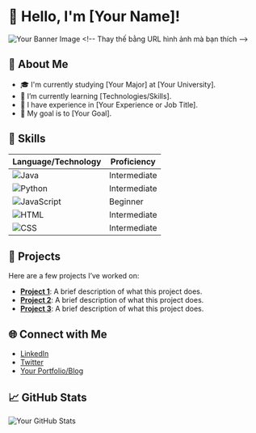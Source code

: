 # 👋 Hello, I'm [Your Name]!

![Your Banner Image]([https://source.unsplash.com/1600x400/?nature,water](https://i.redd.it/pixel-lakes-sunny-and-sunset-pixel-art-landscape-series-v0-3vciy9e2f0sb1.jpg?width=3840&format=pjpg&auto=webp&s=aba19dac3ecb5f9dcb51ef0459ca40654ab5bbcd)) <!-- Thay thế bằng URL hình ảnh mà bạn thích -->

## 🌟 About Me
- 🎓 I'm currently studying [Your Major] at [Your University].
- 🌱 I’m currently learning [Technologies/Skills].
- 💼 I have experience in [Your Experience or Job Title].
- 🎯 My goal is to [Your Goal].

## 🚀 Skills
| Language/Technology | Proficiency |
|---------------------|-------------|
| ![Java](https://img.shields.io/badge/Java-%23E34F26.svg?style=flat&logo=java&logoColor=white) | Intermediate |
| ![Python](https://img.shields.io/badge/Python-%233572A0.svg?style=flat&logo=python&logoColor=white) | Intermediate |
| ![JavaScript](https://img.shields.io/badge/JavaScript-%23323330.svg?style=flat&logo=javascript&logoColor=%23F7DF1E) | Beginner |
| ![HTML](https://img.shields.io/badge/HTML5-%23E34F26.svg?style=flat&logo=html5&logoColor=white) | Intermediate |
| ![CSS](https://img.shields.io/badge/CSS3-%231572B6.svg?style=flat&logo=css3&logoColor=white) | Intermediate |

## 💼 Projects
Here are a few projects I’ve worked on:

- **[Project 1](https://github.com/yourusername/project1)**: A brief description of what this project does.
- **[Project 2](https://github.com/yourusername/project2)**: A brief description of what this project does.
- **[Project 3](https://github.com/yourusername/project3)**: A brief description of what this project does.

## 🌐 Connect with Me
- [LinkedIn](https://www.linkedin.com/in/yourlinkedin)
- [Twitter](https://twitter.com/yourtwitter)
- [Your Portfolio/Blog](https://yourportfolio.com)

## 📈 GitHub Stats
![Your GitHub Stats](https://github-readme-stats.vercel.app/api?username=yourusername&show_icons=true&theme=radical) <!-- Thay thế bằng tên người dùng GitHub của bạn -->
